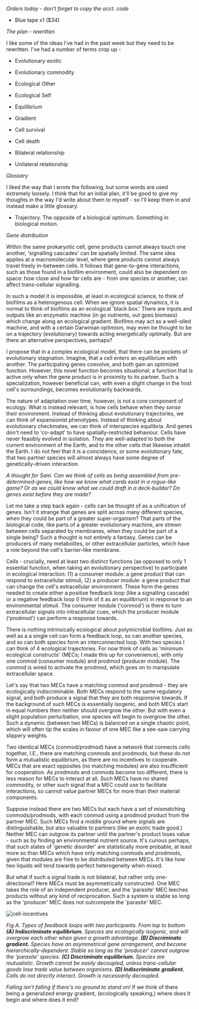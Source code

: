 *Orders today - don't forget to copy the acct. code*
- Blue tape x1 ($34)

*The plan - rewritten*

I like some of the ideas I've had in the past week but they need to be rewritten. I've had a number of terms crop up -

- Evolutionary exotic
- Evolutionary commodity
- Ecological Other
- Ecological Self

- Equilibrium
- Gradient

- Cell survival
- Cell death
- Bilateral relationship
- Unilateral relationship

*Glossary*

I liked the way that I wrote the following, but some words are used extremely loosely. I think that for an initial plan, it'll be good to give my thoughts in the way I'd write about them to myself - so I'll keep them in and instead make a little glossary.

- Trajectory. The opposite of a biological optimum. Something in biological motion.

*Gene distribution*

Within the same prokaryotic cell, gene products cannot always touch one another, 'signalling cascades' can be spatially limited. The same idea applies at a macromolecular level, where gene products cannot always travel freely in-between cells. It follows that gene-to-gene interactions, such as those found in a biofilm environment, could also be dependent on space: how close and how far cells are - from one species or another, can affect trans-cellular signalling.

In such a model it is impossible, at least in ecological science, to think of biofilms as a heterogenous cell. When we ignore spatial dynamics, it is normal to think of biofilms as an ecological 'black box.' There are inputs and outputs like an enzymatic machine (in go nutrients, out goes biomass) which change along an ecological gradient. Biofilms may act as a well-oiled machine, and with a certain Darwinian optimism, may even be thought to be on a trajectory (evolutionary) towards acting energetically optimally. But are there an alternative perspectives, perhaps?

I propose that in a complex ecological model, that there can be pockets of evolutionary stagnation. Imagine, that a cell enters an equilibrium with another. The participating genes coevolve, and both gain an optimized function. However, this novel function becomes situational; a function that is active only when the gene product is in proximity to its partner. Such a specialization, however beneficial can, with even a slight change in the host cell's surroundings, becomes evolutionarily backwards.

The nature of adaptation over time, however, is not a core component of ecology. What is instead relevant, is how cells behave when they *sense* their environment. Instead of thinking about evolutionary trajectories, we can think of expansionist phenotypes. Instead of thinking about evolutionary checkmates, we can think of interspecies equilibria. And genes don't need to 'co-adapt' to have spatially-restricted behaviour. Cells have never feasibly evolved in isolation. They are well-adapted to both the current environment of the Earth, and to the other cells that likewise inhabit the Earth. I do not feel that it is a coincidence, or some evolutionary fate, that two partner species will almost always have some degree of genetically-driven interaction.

*A thought for Sam. Can we think of cells as being assembled from pre-determined-genes, like how we know what cards exist in a rogue-like game? Or as we could know what we could draft in a deck-builder? Do genes exist before they are made?*

Let me take a step back again - cells can be thought of as a unification of genes. Isn't it strange that genes are split across many different species, when they could be part of a greater super-organism? That parts of the biological code, like parts of a greater evolutionary machine, are strewn between cells separated by membranes, when they could be part of a single being? Such a thought is not entirely a fantasy. Genes can be producers of many metabolites, or other extracellular particles, which have a role beyond the cell's barrier-like membrane.

Cells - crucially, need at least two distinct functions (as opposed to only 1 essential function, when taking an evolutionary perspective) to participate in ecological interaction: (1) a consumer module: a gene product that can respond to extracellular stimuli, (2) a producer module: a gene product that can change the cell's extracellular environment. These form the genes needed to create either a positive feedback loop (like a signalling cascade) or a negative feedback loop (I think of it as an equilibrium) in response to an environmental stimuli. The consumer module ('conmod') is there to turn extracellular signals into intracellular cues, which the producer module ('prodmod') can perform a response towards.

There is nothing intrinsically ecological about polymicrobial biofilms. Just as well as a a single cell can form a feedback loop, so can another species, and so can both species form an interconnected loop. With two species I can think of 4 ecological trajectories. For now think of cells as 'minimum ecological constructs' (MECs; I made this up for convenience), with only one conmod (consumer module) and prodmod (producer module). The conmod is wired to activate the prodmod, which goes on to manipulate extracellular space.

Let's say that two MECs have a matching conmod and prodmod - they are ecologically indiscriminable. Both MECs respond to the same regulatory signal, and both produce a signal that they are both responsive towards. If the background of such MECs is essentially isogenic, and both MECs start in equal numbers then neither should overgrow the other. But with even a slight population perturbation, one species will begin to overgrow the other. Such a dynamic (between two MECs) is balanced on a single chaotic point, which will often tip the scales in favour of one MEC like a see-saw carrying slippery weights.

Two identical MECs (conmod/prodmod) have a network that connects cells together, I.E., there are matching conmods and prodmods, but these do not form a mutualistic equilibrium, as there are no incentives to cooperate. MECs that are exact opposites (no matching modules) are also insufficient for cooperation. As prodmods and conmods become too different, there is less reason for MECs to interact at all. Such MECs have no shared commodity, or other such signal that a MEC could use to facilitate interactions, so cannot value partner MECs for more than their material components.

Suppose instead there are two MECs but each have a set of mismatching conmods/prodmods, with each conmod using a prodmod product from the partner MEC. Such MECs find a middle ground where signals are distinguishable, but also valuable to partners (like an exotic trade good.) Neither MEC can outgrow its partner until the partner's product loses value - such as by finding an environmental nutrient source. It's curious perhaps, that such states of 'genetic disorder' are statistically more probable, at least more so than MECs which have only matching conmods and prodmods, given that modules are free to be distributed between MECs. It's like how two liquids will tend towards perfect heterogeneity when mixed.

But what if such a signal trade is not bilateral, but rather only one-directional? Here MECs must be asymmetrically constructed. One MEC takes the role of an independent producer, and the 'parasite' MEC leeches products without any kind of reciprocation. Such a system is stable so long as the 'producer' MEC does not outcompete the 'parasite' MEC.

![cell-incentives](https://github.com/marklemzin/marks-masters/raw/main/home-made-diagrams/24.3%20cell-incentives.png)

*Fig A. Types of feedback loops with two participants. From top to bottom **(A) Indiscriminate equilibrium.** Species are ecologically isogenic, and will overgrow each other when given a growth advantage. **(B) Discriminate gradient.** Species have an asymmetrical gene arrangement, and become hierarchically-dependent. Stable so long as the 'producer' cannot outgrow the 'parasite' species. **(C) Discriminate equilibrium.** Species are mutualistic. Growth cannot be easily decoupled, unless trans-cellular goods lose trade value between organisms. **(D) Indiscriminate gradient.** Cells do not directly interact. Growth is necessarily decoupled.*

*Falling isn't falling if there's no ground to stand on!*
If we think of there being a generalized energy gradient, (ecologically speaking,) where does it begin and where does it end?